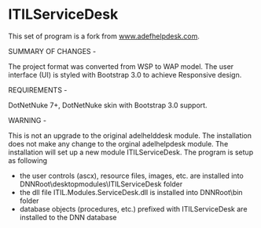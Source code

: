 ITILServiceDesk
===========
This set of program is a fork from www.adefhelpdesk.com.  

SUMMARY OF CHANGES - 

The project format was converted from WSP to WAP model.  The user interface (UI) is styled with Bootstrap 3.0 to achieve Responsive design.  

REQUIREMENTS - 

DotNetNuke 7+, DotNetNuke skin with Bootstrap 3.0 support.  

WARNING - 

This is not an upgrade to the original adelhelddesk module.  The installation does not make any change to the orginal adelhelpdesk module.  The installation will set up a new module ITILServiceDesk.  The program is setup as following

- the user controls (ascx), resource files, images, etc. are installed into DNNRoot\desktopmodules\ITILServiceDesk folder
- the dll file ITIL.Modules.ServiceDesk.dll is installed into DNNRoot\bin folder
- database objects (procedures, etc.) prefixed with ITILServiceDesk are installed to the DNN database


